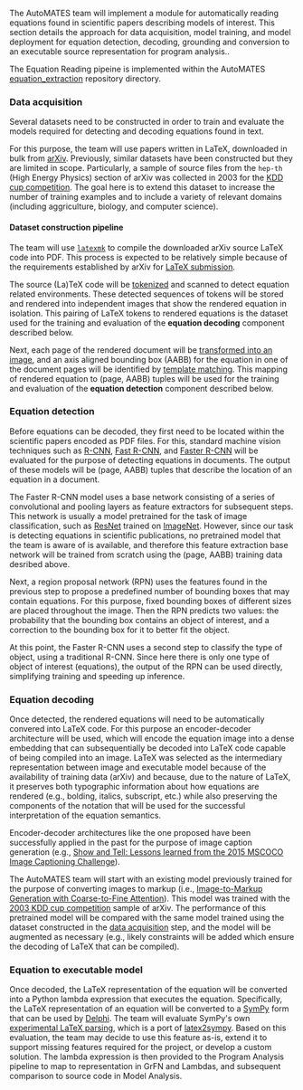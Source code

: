 
The AutoMATES team will implement a module for automatically reading
equations found in scientific papers describing models of interest.
This section details the approach for data acquisition, model
training, and model deployment for equation detection, decoding,
grounding and conversion to an executable source representation for
program analysis..

The Equation Reading pipeine is implemented within the AutoMATES
[equation_extraction](https://github.com/ml4ai/automates/tree/master/equation_extraction)
repository directory.

### Data acquisition

Several datasets need to be constructed in order to train and evaluate
the models required for detecting and decoding equations found in
text.

For this purpose, the team will use papers written in LaTeX,
downloaded in bulk from
[arXiv](https://arxiv.org/help/bulk_data_s3). Previously, similar
datasets have been constructed but they are limited in
scope. Particularly, a sample of source files from the `hep-th` (High
Energy Physics) section of arXiv was collected in 2003 for the [KDD
cup
competition](http://www.cs.cornell.edu/projects/kddcup/datasets.html).
The goal here is to extend this dataset to increase the number of
training examples and to include a variety of relevant domains
(including aggriculture, biology, and computer science).

#### Dataset construction pipeline

The team will use [`latexmk`](https://mg.readthedocs.io/latexmk.html)
to compile the downloaded arXiv source LaTeX code into PDF.  This
process is expected to be relatively simple because of the
requirements established by arXiv for [LaTeX
submission](https://arxiv.org/help/submit_tex).

The source (La)TeX code will be
[tokenized](https://github.com/tiarno/plastex) and scanned to detect
equation related environments. These detected sequences of tokens will
be stored and rendered into independent images that show the rendered
equation in isolation. This pairing of LaTeX tokens to rendered
equations is the dataset used for the training and evaluation of the
**equation decoding** component described below.

Next, each page of the rendered document will be [transformed into an
image](https://github.com/Belval/pdf2image), and an axis aligned
bounding box (AABB) for the equation in one of the document pages will
be identified by [template
matching](https://docs.opencv.org/4.0.0/df/dfb/group__imgproc__object.html).
This mapping of rendered equation to (page, AABB) tuples will be used
for the training and evaluation of the **equation detection**
component described below.

### Equation detection

Before equations can be decoded, they first need to be located within
the scientific papers encoded as PDF files.  For this, standard
machine vision techniques such as
[R-CNN](https://arxiv.org/abs/1311.2524), [Fast
R-CNN](https://arxiv.org/abs/1504.08083), and [Faster
R-CNN](https://arxiv.org/abs/1506.01497) will be evaluated for the
purpose of detecting equations in documents.  The output of these
models will be (page, AABB) tuples that describe the location of an
equation in a document.

The Faster R-CNN model uses a base network consisting of a series of
convolutional and pooling layers as feature extractors for subsequent
steps. This network is usually a model pretrained for the task of
image classification, such as
[ResNet](https://arxiv.org/abs/1512.03385) trained on
[ImageNet](http://www.image-net.org/). However, since our task is
detecting equations in scientific publications, no pretrained model
that the team is aware of is available, and therefore this feature
extraction base network will be trained from scratch using the (page,
AABB) training data desribed above.

Next, a region proposal network (RPN) uses the features found in the
previous step to propose a predefined number of bounding boxes that
may contain equations. For this purpose, fixed bounding boxes of
different sizes are placed throughout the image. Then the RPN predicts
two values: the probability that the bounding box contains an object
of interest, and a correction to the bounding box for it to better fit
the object.

At this point, the Faster R-CNN uses a second step to classify the
type of object, using a traditional R-CNN. Since here there is only
one type of object of interest (equations), the output of the RPN can
be used directly, simplifying training and speeding up inference.

### Equation decoding

Once detected, the rendered equations will need to be automatically
convered into LaTeX code.  For this purpose an encoder-decoder
architecture will be used, which will encode the equation image into a
dense embedding that can subsequentially be decoded into LaTeX code
capable of being compiled into an image. LaTeX was selected as the
intermediary representation between image and executable model because
of the availability of training data (arXiv) and because, due to the
nature of LaTeX, it preserves both typographic information about how
equations are rendered (e.g., bolding, italics, subscript, etc.)
while also preserving the components of the notation that will be used
for the successful interpretation of the equation semantics.


Encoder-decoder architectures like the one proposed have been
successfully applied in the past for the purpose of image caption
generation (e.g., [Show and Tell: Lessons learned from the 2015 MSCOCO
Image Captioning Challenge](https://arxiv.org/abs/1609.06647)).

The AutoMATES team will start with an existing model previously
trained for the purpose of converting images to markup (i.e.,
[Image-to-Markup Generation with Coarse-to-Fine
Attention](https://arxiv.org/abs/1609.04938)).  This model was trained
with the [2003 KDD cup
competition](http://www.cs.cornell.edu/projects/kddcup/datasets.html)
sample of arXiv. The performance of this pretrained model will be
compared with the same model trained using the dataset constructed in
the [data acquisition](#data-acquisition) step, and the model will be
augmented as necessary (e.g., likely constraints will be added which
ensure the decoding of LaTeX that can be compiled).


### Equation to executable model

Once decoded, the LaTeX representation of the equation will be
converted into a Python lambda expression that executes the equation.
Specifically, the LaTeX representation of an equation will be
converted to a [SymPy](https://www.sympy.org/en/index.html) form that
can be used by [Delphi](https://github.com/ml4ai/delphi). The team
will evaluate SymPy's own [experimental LaTeX
parsing](https://docs.sympy.org/latest/modules/parsing.html#experimental-latex-parsing),
which is a port of
[latex2sympy](https://github.com/augustt198/latex2sympy).  Based on
this evaluation, the team may decide to use this feature as-is, extend
it to support missing features required for the project, or develop a
custom solution.  The lambda expression is then provided to the
Program Analysis pipeline to map to representation in GrFN and
Lambdas, and subsequent comparison to source code in Model Analysis.
